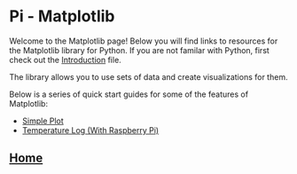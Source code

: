 # Pi - Matplotlib
Welcome to the Matplotlib page! Below you will find links to resources for the Matplotlib library for Python. If you are not familar with Python, first check out the [Introduction](https://drive.google.com/file/d/1UvFutoMyO2GhBT7_jwJtwIKtjdXP3Vv1/view?usp=sharing) file.

The library allows you to use sets of data and create visualizations for them. 

Below is a series of quick start guides for some of the features of Matplotlib:
- [Simple Plot](https://drive.google.com/file/d/1E3YngXbJ0o0ZGRcwVBfcmVvg_HTJ99x4/view?usp=sharing)
- [Temperature Log (With Raspberry Pi)](https://drive.google.com/file/d/1IWDvcCPh3j54oYAt56F-A_Qgp02HeQ3t/view?usp=sharing) 


## [Home](https://ninjachurros.github.io/fl-test/) 
